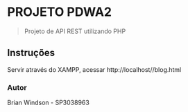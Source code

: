 # PROJETO PDWA2

> Projeto de API REST utilizando PHP

## Instruções
Servir através do XAMPP, acessar http://localhost//blog.html

### Autor

Brian Windson - SP3038963


